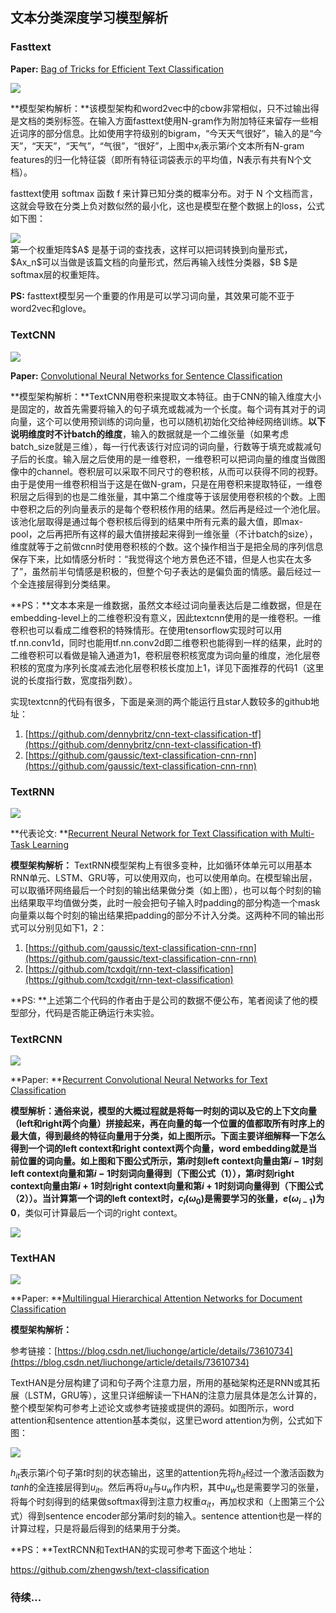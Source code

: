 ## 文本分类深度学习模型解析

### Fasttext

**Paper:** [Bag of Tricks for Efficient Text Classification](https://arxiv.org/pdf/1607.01759v2.pdf)

![](./image/fasttext.png)

**模型架构解析：**该模型架构和word2vec中的cbow非常相似，只不过输出得是文档的类别标签。在输入方面fasttext使用N-gram作为附加特征来留存一些相近词序的部分信息。比如使用字符级别的bigram，“今天天气很好”，输入的是“今天”，“天天”，“天气”，“气很”，“很好”，上图中$x_i$表示第$i​$个文本所有N-gram features的归一化特征袋（即所有特征词袋表示的平均值，N表示有共有N个文档）。

fasttext使用 softmax 函数 f 来计算已知分类的概率分布。对于 N 个文档而言，这就会导致在分类上负对数似然的最小化，这也是模型在整个数据上的loss，公式如下图：

<div style="align: center">
    <img src="./image/eq_1.png">
</div>
第一个权重矩阵$A$ 是基于词的查找表，这样可以把词转换到向量形式，$Ax_n$可以当做是该篇文档的向量形式，然后再输入线性分类器，$B ​$是softmax层的权重矩阵。

**PS:** fasttext模型另一个重要的作用是可以学习词向量，其效果可能不亚于word2vec和glove。



### TextCNN

![](./image/textcnn.png)



**Paper:** [Convolutional Neural Networks for Sentence Classification](https://arxiv.org/pdf/1408.5882.pdf)

**模型架构解析：**TextCNN用卷积来提取文本特征。由于CNN的输入维度大小是固定的，故首先需要将输入的句子填充或裁减为一个长度。每个词有其对于的词向量，这个可以使用预训练的词向量，也可以随机初始化交给神经网络训练。**以下说明维度时不计batch的维度**，输入的数据就是一个二维张量（如果考虑batch_size就是三维），每一行代表该行对应词的词向量，行数等于填充或裁减句子后的长度。输入层之后使用的是一维卷积，一维卷积可以把词向量的维度当做图像中的channel。卷积层可以采取不同尺寸的卷积核，从而可以获得不同的视野。由于是使用一维卷积相当于这是在做N-gram，只是在用卷积来提取特征，一维卷积层之后得到的也是二维张量，其中第二个维度等于该层使用卷积核的个数。上图中卷积之后的列向量表示的是每个卷积核作用的结果。然后再是经过一个池化层。该池化层取得是通过每个卷积核后得到的结果中所有元素的最大值，即max-pool，之后再把所有这样的最大值拼接起来得到一维张量（不计batch的size），维度就等于之前做cnn时使用卷积核的个数。这个操作相当于是把全局的序列信息保存下来，比如情感分析时：“我觉得这个地方景色还不错，但是人也实在太多了”，虽然前半句情感是积极的，但整个句子表达的是偏负面的情感。最后经过一个全连接层得到分类结果。

**PS：**文本本来是一维数据，虽然文本经过词向量表达后是二维数据，但是在embedding-level上的二维卷积没有意义，因此textcnn使用的是一维卷积。一维卷积也可以看成二维卷积的特殊情形。在使用tensorflow实现时可以用tf.nn.conv1d，同时也能用tf.nn.conv2d即二维卷积也能得到一样的结果，此时的二维卷积可以看做是输入通道为1，卷积层卷积核宽度为词向量的维度，池化层卷积核的宽度为序列长度减去池化层卷积核长度加上1，详见下面推荐的代码1（这里说的长度指行数，宽度指列数）。

实现textcnn的代码有很多，下面是亲测的两个能运行且star人数较多的github地址：

1. [https://github.com/dennybritz/cnn-text-classification-tf](https://github.com/dennybritz/cnn-text-classification-tf)
2. [https://github.com/gaussic/text-classification-cnn-rnn](https://github.com/gaussic/text-classification-cnn-rnn)



### TextRNN

![](./image/textrnn.png)

**代表论文: **[Recurrent Neural Network for Text Classification with Multi-Task Learning](https://arxiv.org/pdf/1605.05101v1.pdf)

**模型架构解析：** TextRNN模型架构上有很多变种，比如循环体单元可以用基本RNN单元、LSTM、GRU等，可以使用双向，也可以使用单向。在模型输出层，可以取循环网络最后一个时刻的输出结果做分类（如上图），也可以每个时刻的输出结果取平均值做分类，此时一般会把句子输入时padding的部分构造一个mask向量乘以每个时刻的输出结果把padding的部分不计入分类。这两种不同的输出形式可以分别见如下1，2：

1. [https://github.com/gaussic/text-classification-cnn-rnn](https://github.com/gaussic/text-classification-cnn-rnn)
2. [https://github.com/tcxdgit/rnn-text-classification](https://github.com/tcxdgit/rnn-text-classification)

**PS: **上述第二个代码的作者由于是公司的数据不便公布，笔者阅读了他的模型部分，代码是否能正确运行未实验。



### TextRCNN

![](./image/textrcnn.png)

**Paper: **[Recurrent Convolutional Neural Networks for Text Classification](https://arxiv.org/pdf/1609.04243.pdf)

**模型解析：**通俗来说，模型的大概过程就是将每一时刻的词以及它的上下文向量（left和right两个向量）拼接起来，再在向量的每一个位置的值都取所有时序上的最大值，得到最终的特征向量用于分类，如上图所示。下面主要详细解释一下怎么得到一个词的left context和right context两个向量，word embedding就是当前位置的词向量。如上图和下图公式所示，第$i$时刻left context向量由第$i-1$时刻left context向量和第$i-1$时刻词向量得到（下图公式（1）），第$i$时刻right context向量由第$i+1$时刻right context向量和第$i+1$时刻词向量得到（下图公式（2））。当计算第一个词的left context时，$c_l(\omega_0)$是需要学习的张量，$e(\omega_{i-1})$为**0**，类似可计算最后一个词的right context。

![](./image/eq_3.png)



### TextHAN

![](./image/texthan.png)

**Paper: **[Multilingual Hierarchical Attention Networks for Document Classification](http://anthology.aclweb.org/I/I17/I17-1102.pdf)

**模型架构解析：**

参考链接：[https://blog.csdn.net/liuchonge/article/details/73610734](https://blog.csdn.net/liuchonge/article/details/73610734)

TextHAN是分层构建了词和句子两个注意力层，所用的基础架构还是RNN或其拓展（LSTM，GRU等），这里只详细解读一下HAN的注意力层具体是怎么计算的，整个模型架构可参考上述论文或参考链接或提供的源码。如图所示，word attention和sentence attention基本类似，这里已word attention为例，公式如下图：

![](./image/eq_2.png)

$h_{it}$表示第$i$个句子第$t$时刻的状态输出，这里的attention先将$h_{it}$经过一个激活函数为$tanh$的全连接层得到$u_{it}$。然后再将$u_{it}$与$u_w$作内积，其中$u_w$也是需要学习的张量，将每个时刻得到的结果做softmax得到注意力权重$\alpha_{it}$，再加权求和（上图第三个公式）得到sentence encoder部分第$i$时刻的输入。sentence attention也是一样的计算过程，只是将最后得到的结果用于分类。

**PS：**TextRCNN和TextHAN的实现可参考下面这个地址：

 https://github.com/zhengwsh/text-classification



### 待续...